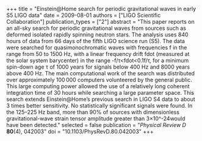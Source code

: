 +++
title = "Einstein@Home search for periodic gravitational waves in early S5 LIGO data"
date = 2009-08-01
authors = ["LIGO Scientific Collaboration"]
publication_types = ["2"]
abstract = "This paper reports on an all-sky search for periodic gravitational waves from sources such as deformed isolated rapidly spinning neutron stars. The analysis uses 840 hours of data from 66 days of the fifth LIGO science run (S5). The data were searched for quasimonochromatic waves with frequencies f in the range from 50 to 1500 Hz, with a linear frequency drift fdot (measured at the solar system barycenter) in the range -f/τ<fdot<0.1f/τ, for a minimum spin-down age τ of 1000 years for signals below 400 Hz and 8000 years above 400 Hz. The main computational work of the search was distributed over approximately 100 000 computers volunteered by the general public. This large computing power allowed the use of a relatively long coherent integration time of 30 hours while searching a large parameter space. This search extends Einstein@Home’s previous search in LIGO S4 data to about 3 times better sensitivity. No statistically significant signals were found. In the 125–225 Hz band, more than 90% of sources with dimensionless gravitational-wave strain tensor amplitude greater than 3×10^-24would have been detected."
selected = false
publication = "*Physical Review D* **80**(4), 042003"
doi = "10.1103/PhysRevD.80.042003"
+++
